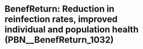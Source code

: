 # BenefReturn: __Reduction in reinfection rates, improved individual and population health__ (PBN__BenefReturn_1032)

